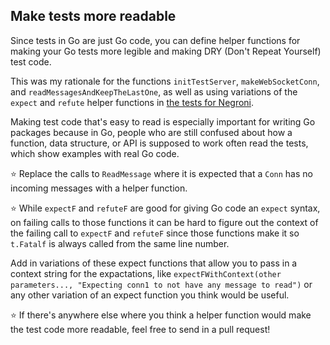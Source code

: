 ## Make tests more readable

Since tests in Go are just Go code, you can define helper functions for making your Go tests more legible and making DRY (Don't Repeat Yourself) test code.

This was my rationale for the functions `initTestServer`, `makeWebSocketConn`, and `readMessagesAndKeepTheLastOne`, as well as using variations of the `expect` and `refute` helper functions in [the tests for Negroni](https://github.com/codegangsta/negroni/blob/master/negroni_test.go).

Making test code that's easy to read is especially important for writing Go packages because in Go, people who are still confused about how a function, data structure, or API is supposed to work often read the tests, which show examples with real Go code.

:star: Replace the calls to `ReadMessage` where it is expected that a `Conn` has no incoming messages with a helper function.

:star: While `expectF` and `refuteF` are good for giving Go code an `expect` syntax, on failing calls to those functions it can be hard to figure out the context of the failing call to `expectF` and `refuteF` since those functions make it so `t.Fatalf` is always called from the same line number.

Add in variations of these expect functions that allow you to pass in a context string for the expactations, like `expectFWithContext(other parameters..., "Expecting conn1 to not have any message to read")` or any other variation of an expect function you think would be useful.

:star: If there's anywhere else where you think a helper function would make the test code more readable, feel free to send in a pull request!